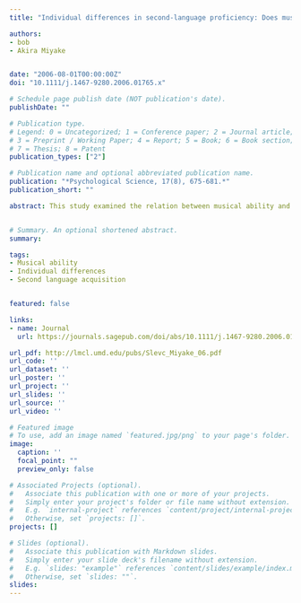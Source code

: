 ```yaml
---
title: "Individual differences in second-language proficiency: Does musical ability matter?"

authors:
- bob
- Akira Miyake


date: "2006-08-01T00:00:00Z"
doi: "10.1111/j.1467-9280.2006.01765.x"

# Schedule page publish date (NOT publication's date).
publishDate: ""

# Publication type.
# Legend: 0 = Uncategorized; 1 = Conference paper; 2 = Journal article;
# 3 = Preprint / Working Paper; 4 = Report; 5 = Book; 6 = Book section;
# 7 = Thesis; 8 = Patent
publication_types: ["2"]

# Publication name and optional abbreviated publication name.
publication: "*Psychological Science, 17(8), 675-681.*"
publication_short: ""

abstract: This study examined the relation between musical ability and second-language (L2) proficiency in adult learners. L2 ability was assessed in four domains<b>:</b> receptive phonology, productive phonology, syntax, and lexical knowledge. Also assessed were various other factors that might explain individual differences in L2 ability, including age of L2 immersion, patterns of language use and exposure, and phonological short-term memory. Hierarchical regression analyses were conducted to determine if musical ability explained any unique variance in each domain of L2 ability after controlling for other relevant factors. Musical ability predicted L2 phonological ability (both receptive and productive) even when controlling for other factors, but did not explain unique variance in L2 syntax or lexical knowledge. These results suggest that musical skills may facilitate the acquisition of L2 sound structure and add to a growing body of evidence linking language and music.


# Summary. An optional shortened abstract.
summary:

tags:
- Musical ability
- Individual differences
- Second language acquisition


featured: false

links:
- name: Journal
  url: https://journals.sagepub.com/doi/abs/10.1111/j.1467-9280.2006.01765.x

url_pdf: http://lmcl.umd.edu/pubs/Slevc_Miyake_06.pdf
url_code: ''
url_dataset: ''
url_poster: ''
url_project: ''
url_slides: ''
url_source: ''
url_video: ''

# Featured image
# To use, add an image named `featured.jpg/png` to your page's folder. 
image:
  caption: ''
  focal_point: ""
  preview_only: false

# Associated Projects (optional).
#   Associate this publication with one or more of your projects.
#   Simply enter your project's folder or file name without extension.
#   E.g. `internal-project` references `content/project/internal-project/index.md`.
#   Otherwise, set `projects: []`.
projects: []

# Slides (optional).
#   Associate this publication with Markdown slides.
#   Simply enter your slide deck's filename without extension.
#   E.g. `slides: "example"` references `content/slides/example/index.md`.
#   Otherwise, set `slides: ""`.
slides:
---
```


